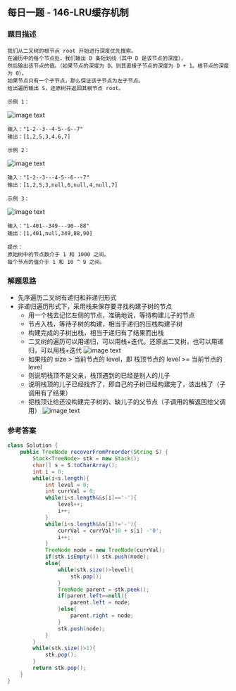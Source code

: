 ## 每日一题 - 146-LRU缓存机制


### 题目描述
```
我们从二叉树的根节点 root 开始进行深度优先搜索。
在遍历中的每个节点处，我们输出 D 条短划线（其中 D 是该节点的深度），
然后输出该节点的值。（如果节点的深度为 D，则其直接子节点的深度为 D + 1。根节点的深度为 0）。
如果节点只有一个子节点，那么保证该子节点为左子节点。
给出遍历输出 S，还原树并返回其根节点 root。 

示例 1：
```
![image text](https://assets.leetcode-cn.com/aliyun-lc-upload/uploads/2019/04/12/recover-a-tree-from-preorder-traversal.png)
```
输入："1-2--3--4-5--6--7"
输出：[1,2,5,3,4,6,7]

示例 2：
```
![image text](https://assets.leetcode-cn.com/aliyun-lc-upload/uploads/2019/04/12/screen-shot-2019-04-10-at-114101-pm.png)
```
输入："1-2--3---4-5--6---7"
输出：[1,2,5,3,null,6,null,4,null,7]

示例 3：
```
![image text](https://assets.leetcode-cn.com/aliyun-lc-upload/uploads/2019/04/12/screen-shot-2019-04-10-at-114955-pm.png)
```
输入："1-401--349---90--88"
输出：[1,401,null,349,88,90]

提示：
原始树中的节点数介于 1 和 1000 之间。
每个节点的值介于 1 和 10 ^ 9 之间。
```
### 解题思路
* 先序遍历二叉树有递归和非递归形式
* 非递归遍历形式下，采用栈来保存要寻找构建子树的节点
    * 用一个栈去记忆左侧的节点，准确地说，等待构建儿子的节点
    * 节点入栈，等待子树的构建，相当于递归的压栈构建子树
    * 构建完成的子树出栈，相当于递归有了结果而出栈
    * 二叉树的遍历可以用递归，可以用栈+迭代。还原出二叉树，也可以用递归，可以用栈+迭代
![image text](https://pic.leetcode-cn.com/9f20bdbb8399f3d045513dc0d5205c42cbd7e83a105286883b9cc706a086b893-image.png)
    * 如果栈的 size > 当前节点的 level，即 栈顶节点的 level >= 当前节点的level
    * 则说明栈顶不是父亲，栈顶遇到的已经是别人的儿子
    * 说明栈顶的儿子已经找齐了，即自己的子树已经构建完了，该出栈了（子调用有了结果）
    * 把栈顶让给还没构建完子树的、缺儿子的父节点（子调用的解返回给父调用）
![image text](https://pic.leetcode-cn.com/a007453f5907ed1766cf2ec0a610e3e3cf07e69701a939abbaceaa555f9a4f1c-image.png)
### 参考答案

```java
class Solution {
    public TreeNode recoverFromPreorder(String S) {
        Stack<TreeNode> stk = new Stack();
        char[] s = S.toCharArray();
        int i = 0;
        while(i<s.length){
            int level = 0;
            int currVal = 0;
            while(i<s.length&&s[i]=='-'){
                level++;
                i++;
            }
            while(i<s.length&&s[i]!='-'){
                currVal = currVal*10 + s[i] -'0';
                i++;
            }
            TreeNode node = new TreeNode(currVal);
            if(stk.isEmpty()) stk.push(node);
            else{
                while(stk.size()>level){
                    stk.pop();
                }
                TreeNode parent = stk.peek();
                if(parent.left==null){
                    parent.left = node;
                }else{
                    parent.right = node;
                }
                stk.push(node);
            }
        }
        while(stk.size()>1){
            stk.pop();
        }
        return stk.pop();
    }
}

```
